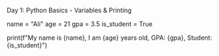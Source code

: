  Day 1: Python Basics - Variables & Printing

name = "Ali"
age = 21
gpa = 3.5
is_student = True

print(f"My name is {name}, I am {age} years old, GPA: {gpa}, Student: {is_student}")
